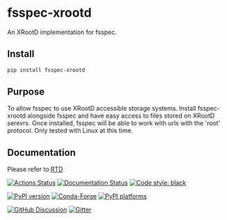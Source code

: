# fsspec-xrootd

An XRootD implementation for fsspec.

## Install

```bash
pip install fsspec-xrootd
```

## Purpose

To allow fsspec to use XRootD accessible storage systems. Install fsspec-xrootd
alongside fsspec and have easy access to files stored on XRootD serevrs. Once
installed, fsspec will be able to work with urls with the 'root' protocol. Only
tested with Linux at this time.

## Documentation

Please refer to
[RTD](https://coffeateam.github.io/fsspec-xrootd/)

[![Actions Status][actions-badge]][actions-link]
[![Documentation Status][rtd-badge]][rtd-link]
[![Code style: black][black-badge]][black-link]

[![PyPI version][pypi-version]][pypi-link]
[![Conda-Forge][conda-badge]][conda-link]
[![PyPI platforms][pypi-platforms]][pypi-link]

[![GitHub Discussion][github-discussions-badge]][github-discussions-link]
[![Gitter][gitter-badge]][gitter-link]

<!-- prettier-ignore-start -->
[actions-badge]:            https://github.com/CoffeaTeam/fsspec-xrootd/workflows/CI/badge.svg
[actions-link]:             https://github.com/CoffeaTeam/fsspec-xrootd/actions
[black-badge]:              https://img.shields.io/badge/code%20style-black-000000.svg
[black-link]:               https://github.com/psf/black
[conda-badge]:              https://img.shields.io/conda/vn/conda-forge/fsspec-xrootd
[conda-link]:               https://github.com/conda-forge/fsspec-xrootd-feedstock
[github-discussions-badge]: https://img.shields.io/static/v1?label=Discussions&message=Ask&color=blue&logo=github
[github-discussions-link]:  https://github.com/CoffeaTeam/fsspec-xrootd/discussions
[gitter-badge]:             https://badges.gitter.im/https://github.com/CoffeaTeam/fsspec-xrootd/community.svg
[gitter-link]:              https://gitter.im/https://github.com/CoffeaTeam/fsspec-xrootd/community?utm_source=badge&utm_medium=badge&utm_campaign=pr-badge
[pypi-link]:                https://pypi.org/project/fsspec-xrootd/
[pypi-platforms]:           https://img.shields.io/pypi/pyversions/fsspec-xrootd
[pypi-version]:             https://badge.fury.io/py/fsspec-xrootd.svg
[rtd-badge]:                https://readthedocs.org/projects/fsspec-xrootd/badge/?version=latest
[rtd-link]:                 https://coffeateam.github.io/fsspec-xrootd/latest/?badge=latest
[sk-badge]:                 https://scikit-hep.org/assets/images/Scikit--HEP-Project-blue.svg
<!-- prettier-ignore-end -->

